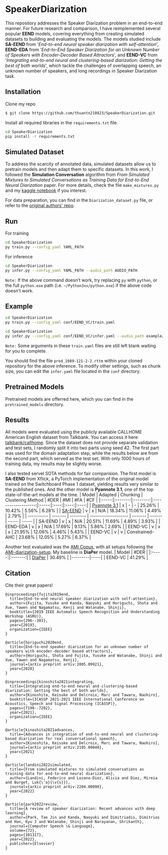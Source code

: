 # SpeakerDiarization
This repository addresses the Speaker Diarization problem in an end-to-end manner. For future research and comparison, I have reimplemented several popular **EEND** models, covering everything from creating simulated datasets to building and evaluating the models. The models studied include **SA-EEND** from '*End-to-end neural speaker diarization with self-attention*', **EEND-EDA** from '*End-to-End Speaker Diarization for an Unknown Number of Speakers with Encoder-Decoder Based Attractors*', and **EEND-VC** from '*Integrating end-to-end neural and clustering-based diarization: Getting the best of both worlds*', which tackle the challenges of overlapping speech, an unknown number of speakers, and long recordings in Speaker Diarization task.
## Installation
Clone my repo
```bash
$ git clone https://github.com/thuantn210823/SpeakerDiarization.git
```
Install all required libraries in the `requirements.txt` file.
```bash
cd SpeakerDiarization
pip install -r requirements.txt
```
## Simulated Dataset
To address the scarcity of annotated data, simulated datasets allow us to pretrain models and then adapt them to specific datasets. In this work, I followed the **Simulation Conversation** algorithm from *From Simulated Mixtures to Simulated Conversations as Training Data for End-to-End Neural Diarization* paper. For more details, check the file `make_mixtures.py` and my [kaggle notebook](https://www.kaggle.com/code/ngcthun/d-sd-3-dilibrisc4-test-dev) if you interest.  

For data preparation, you can find in the `Diarization_dataset.py` file, or refer to the [original authors' repo](https://github.com/hitachi-speech/EEND).

## Run
For training
```sh
cd SpeakerDiarization
py train.py --config_yaml YAML_PATH
```
For inference
```sh
cd SpeakerDiarization
py infer.py --config_yaml YAML_PATH --audio_path AUDIO_PATH
```
`Note:` If the above command doesn’t work, try replacing `py` with `python`, or the full `python.exe` path (i.e. `~/Python3xx/python.exe`) if the above code doesn't work.
## Example
```sh
cd SpeakerDiarization
py train.py --config_yaml conf/EEND_VC/train.yaml
```
```sh
cd SpeakerDiarization
py infer.py --config_yaml conf/EEND_VC/infer.yaml --audio_path example/1089-121-2-2.wav
```
`Note:` Some arguments in these `train.yaml` files are still left blank waiting for you to complete. 

You should find the file `pred_1089-121-2-2.rttm` within your cloned repository for the above inference. To modify other settings, such as chunk size, you can edit the `infer.yaml` file located in the `conf` directory.
## Pretrained Models
Pretrained models are offerred here, which you can find in the `pretrained_models` directory. 

## Results
All models were evaluated using the publicly available CALLHOME American English dataset from Talkbank. You can access it here: [talkbank/callhome](https://huggingface.co/datasets/talkbank/callhome). Since the dataset does not provide separate validation and test sets, I randomly split it into two parts using seed 42. The first part was used for the domain adaptation step, while the results below are from the second part, which served as the test set. With only 1000 hours of training data, my results may be slightly worse.

I also tested servel SOTA methods for fair comparision. The first model is **SA-EEND** from Xflick, a PyTorch implementation of the original model trained on the Switchboard Phase 1 dataset, yielding results very similar to the published ones. And the other model is **Pyannote 3.1**, one of the top state-of-the-art models at the time.
| Model | Adapted | Chunking | Clustering Method   | #DER  | #MI  | #FA  | #CF  |
|:-----:|:-------:|:--------:|:-------------------:|:-----:|:----:|:----:|:----:|
| [Pyannote 3.1](https://huggingface.co/pyannote/speaker-diarization-3.1) | x | -        | -                   | 25.26% | 10.42% | 5.56% | 6.28% |
| [SA-EEND](https://github.com/Xflick/EEND_PyTorch) | v | x        | N/A                 | 18.34% | 11.06% | 4.49% | 2.79% |
| ---------- | ------- | -------- | ------------------- | ------- | ------ | ----- | ----- | <!-- Simulate double line -->
| SA-EEND | v | x        | N/A                 | 20.51% | 11.69% | 4.89% | 3.93% |
| EEND-EDA | v | x        | N/A                 | 17.69% | 9.13%  | 5.86% | 2.69% |
| EEND-VC  | v | x        | x                   | 21.95% | 12.06% | 4.46% | 5.43% |
| EEND-VC  | v | v        | Constrained-AHC     | 23.68% | 12.05% | 5.27% | 6.37% | 

Another test evaluated was the [AMI Copus](https://groups.inf.ed.ac.uk/ami/download/), with all setups following the [AMI-diarization-setup](https://github.com/BUTSpeechFIT/AMI-diarization-setup). My baseline is **DiaPer** model.
| Model | #DER  |
|:-----:|:-------:|
| [DiaPer](https://github.com/BUTSpeechFIT/DiaPer) | 30.49% | 
|---------|-----|
| EEND-VC  | 41.29% | 

## Citation
Cite their great papers!
```
@inproceedings{fujita2019end,
  title={End-to-end neural speaker diarization with self-attention},
  author={Fujita, Yusuke and Kanda, Naoyuki and Horiguchi, Shota and Xue, Yawen and Nagamatsu, Kenji and Watanabe, Shinji},
  booktitle={2019 IEEE Automatic Speech Recognition and Understanding Workshop (ASRU)},
  pages={296--303},
  year={2019},
  organization={IEEE}
}
```
```
@article{horiguchi2020end,
  title={End-to-end speaker diarization for an unknown number of speakers with encoder-decoder based attractors},
  author={Horiguchi, Shota and Fujita, Yusuke and Watanabe, Shinji and Xue, Yawen and Nagamatsu, Kenji},
  journal={arXiv preprint arXiv:2005.09921},
  year={2020}
}
```
```
@inproceedings{kinoshita2021integrating,
  title={Integrating end-to-end neural and clustering-based diarization: Getting the best of both worlds},
  author={Kinoshita, Keisuke and Delcroix, Marc and Tawara, Naohiro},
  booktitle={ICASSP 2021-2021 IEEE International Conference on Acoustics, Speech and Signal Processing (ICASSP)},
  pages={7198--7202},
  year={2021},
  organization={IEEE}
}
```
```
@article{kinoshita2021advances,
  title={Advances in integration of end-to-end neural and clustering-based diarization for real conversational speech},
  author={Kinoshita, Keisuke and Delcroix, Marc and Tawara, Naohiro},
  journal={arXiv preprint arXiv:2105.09040},
  year={2021}
}
```
```
@article{landini2022simulated,
  title={From simulated mixtures to simulated conversations as training data for end-to-end neural diarization},
  author={Landini, Federico and Lozano-Diez, Alicia and Diez, Mireia and Burget, Luk{\'a}{\v{s}}},
  journal={arXiv preprint arXiv:2204.00890},
  year={2022}
}
```
```
@article{park2022review,
  title={A review of speaker diarization: Recent advances with deep learning},
  author={Park, Tae Jin and Kanda, Naoyuki and Dimitriadis, Dimitrios and Han, Kyu J and Watanabe, Shinji and Narayanan, Shrikanth},
  journal={Computer Speech \& Language},
  volume={72},
  pages={101317},
  year={2022},
  publisher={Elsevier}
}
```
